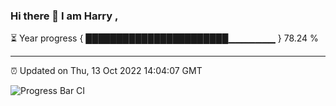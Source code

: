 ### Hi there 👋 I am Harry , 

⏳ Year progress { ███████████████████████▁▁▁▁▁▁▁ } 78.24 %

---

⏰ Updated on Thu, 13 Oct 2022 14:04:07 GMT

![Progress Bar CI](https://github.com/duykhang68/duykhang68/workflows/Progress%20Bar%20CI/badge.svg)
